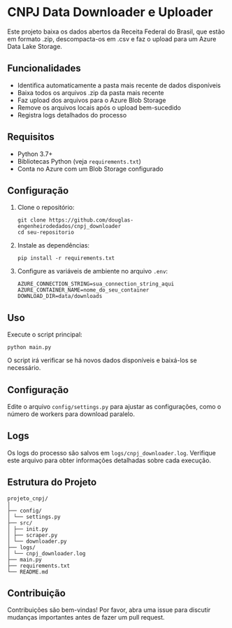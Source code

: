 # CNPJ Data Downloader e Uploader

Este projeto baixa os dados abertos da Receita Federal do Brasil, que estão em formato .zip, descompacta-os em .csv e faz o upload para um Azure Data Lake Storage.

## Funcionalidades

- Identifica automaticamente a pasta mais recente de dados disponíveis
- Baixa todos os arquivos .zip da pasta mais recente
- Faz upload dos arquivos para o Azure Blob Storage
- Remove os arquivos locais após o upload bem-sucedido
- Registra logs detalhados do processo

## Requisitos

- Python 3.7+
- Bibliotecas Python (veja `requirements.txt`)
- Conta no Azure com um Blob Storage configurado

## Configuração

1. Clone o repositório:
   ```
   git clone https://github.com/douglas-engenheirodedados/cnpj_downloader
   cd seu-repositorio
   ```

2. Instale as dependências:
   ```
   pip install -r requirements.txt
   ```

3. Configure as variáveis de ambiente no arquivo `.env`:
   ```
   AZURE_CONNECTION_STRING=sua_connection_string_aqui
   AZURE_CONTAINER_NAME=nome_do_seu_container
   DOWNLOAD_DIR=data/downloads
   ```

## Uso

Execute o script principal:

```
python main.py
```


O script irá verificar se há novos dados disponíveis e baixá-los se necessário.

## Configuração

Edite o arquivo `config/settings.py` para ajustar as configurações, como o número de workers para download paralelo.

## Logs

Os logs do processo são salvos em `logs/cnpj_downloader.log`. Verifique este arquivo para obter informações detalhadas sobre cada execução.

## Estrutura do Projeto
```
projeto_cnpj/
│
├── config/
│ └── settings.py
├── src/
│ ├── init.py
│ ├── scraper.py
│ └── downloader.py
├── logs/
│ └── cnpj_downloader.log
├── main.py
├── requirements.txt
└── README.md
```
## Contribuição

Contribuições são bem-vindas! Por favor, abra uma issue para discutir mudanças importantes antes de fazer um pull request.

